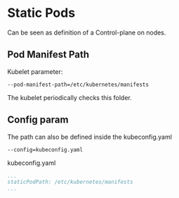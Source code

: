 # Static Pods
Can be seen as definition of a Control-plane on nodes.

## Pod Manifest Path
Kubelet parameter:

    --pod-manifest-path=/etc/kubernetes/manifests

The kubelet periodically checks this folder.

## Config param

The path can also be defined inside the kubeconfig.yaml

    --config=kubeconfig.yaml

kubeconfig.yaml
```yaml
...
staticPodPath: /etc/kubernetes/manifests
...
```